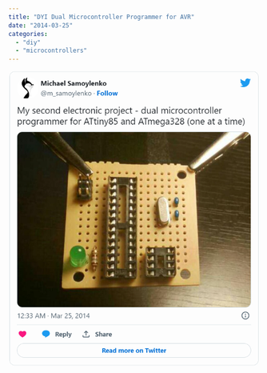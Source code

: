 ```yaml
---
title: "DYI Dual Microcontroller Programmer for AVR"
date: "2014-03-25"
categories:
  - "diy"
  - "microcontrollers"
---
```


![img.png](img.png)
